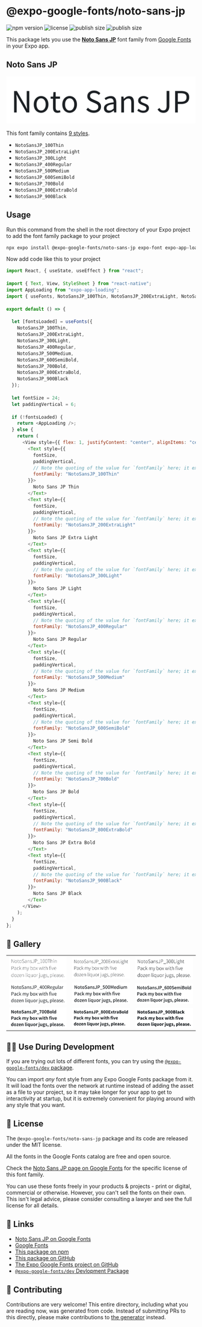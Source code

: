 # @expo-google-fonts/noto-sans-jp

![npm version](https://flat.badgen.net/npm/v/@expo-google-fonts/noto-sans-jp)
![license](https://flat.badgen.net/github/license/expo/google-fonts)
![publish size](https://flat.badgen.net/packagephobia/install/@expo-google-fonts/noto-sans-jp)
![publish size](https://flat.badgen.net/packagephobia/publish/@expo-google-fonts/noto-sans-jp)

This package lets you use the [**Noto Sans JP**](https://fonts.google.com/specimen/Noto+Sans+JP) font family from [Google Fonts](https://fonts.google.com/) in your Expo app.

## Noto Sans JP

![Noto Sans JP](./font-family.png)

This font family contains [9 styles](#-gallery).

- `NotoSansJP_100Thin`
- `NotoSansJP_200ExtraLight`
- `NotoSansJP_300Light`
- `NotoSansJP_400Regular`
- `NotoSansJP_500Medium`
- `NotoSansJP_600SemiBold`
- `NotoSansJP_700Bold`
- `NotoSansJP_800ExtraBold`
- `NotoSansJP_900Black`

## Usage

Run this command from the shell in the root directory of your Expo project to add the font family package to your project

```sh
npx expo install @expo-google-fonts/noto-sans-jp expo-font expo-app-loading
```

Now add code like this to your project

```js
import React, { useState, useEffect } from "react";

import { Text, View, StyleSheet } from "react-native";
import AppLoading from "expo-app-loading";
import { useFonts, NotoSansJP_100Thin, NotoSansJP_200ExtraLight, NotoSansJP_300Light, NotoSansJP_400Regular, NotoSansJP_500Medium, NotoSansJP_600SemiBold, NotoSansJP_700Bold, NotoSansJP_800ExtraBold, NotoSansJP_900Black } from '@expo-google-fonts/noto-sans-jp';

export default () => {

  let [fontsLoaded] = useFonts({
    NotoSansJP_100Thin, 
    NotoSansJP_200ExtraLight, 
    NotoSansJP_300Light, 
    NotoSansJP_400Regular, 
    NotoSansJP_500Medium, 
    NotoSansJP_600SemiBold, 
    NotoSansJP_700Bold, 
    NotoSansJP_800ExtraBold, 
    NotoSansJP_900Black
  });

  let fontSize = 24;
  let paddingVertical = 6;

  if (!fontsLoaded) {
    return <AppLoading />;
  } else {
    return (
      <View style={{ flex: 1, justifyContent: "center", alignItems: "center" }}>
        <Text style={{
          fontSize,
          paddingVertical,
          // Note the quoting of the value for `fontFamily` here; it expects a string!
          fontFamily: "NotoSansJP_100Thin"
        }}>
          Noto Sans JP Thin
        </Text>
        <Text style={{
          fontSize,
          paddingVertical,
          // Note the quoting of the value for `fontFamily` here; it expects a string!
          fontFamily: "NotoSansJP_200ExtraLight"
        }}>
          Noto Sans JP Extra Light
        </Text>
        <Text style={{
          fontSize,
          paddingVertical,
          // Note the quoting of the value for `fontFamily` here; it expects a string!
          fontFamily: "NotoSansJP_300Light"
        }}>
          Noto Sans JP Light
        </Text>
        <Text style={{
          fontSize,
          paddingVertical,
          // Note the quoting of the value for `fontFamily` here; it expects a string!
          fontFamily: "NotoSansJP_400Regular"
        }}>
          Noto Sans JP Regular
        </Text>
        <Text style={{
          fontSize,
          paddingVertical,
          // Note the quoting of the value for `fontFamily` here; it expects a string!
          fontFamily: "NotoSansJP_500Medium"
        }}>
          Noto Sans JP Medium
        </Text>
        <Text style={{
          fontSize,
          paddingVertical,
          // Note the quoting of the value for `fontFamily` here; it expects a string!
          fontFamily: "NotoSansJP_600SemiBold"
        }}>
          Noto Sans JP Semi Bold
        </Text>
        <Text style={{
          fontSize,
          paddingVertical,
          // Note the quoting of the value for `fontFamily` here; it expects a string!
          fontFamily: "NotoSansJP_700Bold"
        }}>
          Noto Sans JP Bold
        </Text>
        <Text style={{
          fontSize,
          paddingVertical,
          // Note the quoting of the value for `fontFamily` here; it expects a string!
          fontFamily: "NotoSansJP_800ExtraBold"
        }}>
          Noto Sans JP Extra Bold
        </Text>
        <Text style={{
          fontSize,
          paddingVertical,
          // Note the quoting of the value for `fontFamily` here; it expects a string!
          fontFamily: "NotoSansJP_900Black"
        }}>
          Noto Sans JP Black
        </Text>
      </View>
    );
  }
};
```

## 🔡 Gallery


||||
|-|-|-|
|![NotoSansJP_100Thin](./NotoSansJP_100Thin.ttf.png)|![NotoSansJP_200ExtraLight](./NotoSansJP_200ExtraLight.ttf.png)|![NotoSansJP_300Light](./NotoSansJP_300Light.ttf.png)||
|![NotoSansJP_400Regular](./NotoSansJP_400Regular.ttf.png)|![NotoSansJP_500Medium](./NotoSansJP_500Medium.ttf.png)|![NotoSansJP_600SemiBold](./NotoSansJP_600SemiBold.ttf.png)||
|![NotoSansJP_700Bold](./NotoSansJP_700Bold.ttf.png)|![NotoSansJP_800ExtraBold](./NotoSansJP_800ExtraBold.ttf.png)|![NotoSansJP_900Black](./NotoSansJP_900Black.ttf.png)||


## 👩‍💻 Use During Development

If you are trying out lots of different fonts, you can try using the [`@expo-google-fonts/dev` package](https://github.com/expo/google-fonts/tree/master/font-packages/dev#readme).

You can import _any_ font style from any Expo Google Fonts package from it. It will load the fonts over the network at runtime instead of adding the asset as a file to your project, so it may take longer for your app to get to interactivity at startup, but it is extremely convenient for playing around with any style that you want.


## 📖 License

The `@expo-google-fonts/noto-sans-jp` package and its code are released under the MIT license.

All the fonts in the Google Fonts catalog are free and open source.

Check the [Noto Sans JP page on Google Fonts](https://fonts.google.com/specimen/Noto+Sans+JP) for the specific license of this font family.

You can use these fonts freely in your products & projects - print or digital, commercial or otherwise. However, you can't sell the fonts on their own. This isn't legal advice, please consider consulting a lawyer and see the full license for all details.

## 🔗 Links

- [Noto Sans JP on Google Fonts](https://fonts.google.com/specimen/Noto+Sans+JP)
- [Google Fonts](https://fonts.google.com/)
- [This package on npm](https://www.npmjs.com/package/@expo-google-fonts/noto-sans-jp)
- [This package on GitHub](https://github.com/expo/google-fonts/tree/master/font-packages/noto-sans-jp)
- [The Expo Google Fonts project on GitHub](https://github.com/expo/google-fonts)
- [`@expo-google-fonts/dev` Devlopment Package](https://github.com/expo/google-fonts/tree/master/font-packages/dev)

## 🤝 Contributing

Contributions are very welcome! This entire directory, including what you are reading now, was generated from code. Instead of submitting PRs to this directly, please make contributions to [the generator](https://github.com/expo/google-fonts/tree/master/packages/generator) instead.
